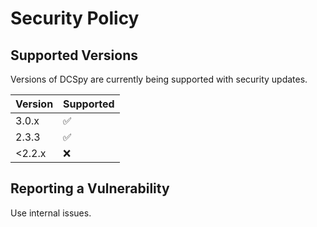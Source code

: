 # Security Policy

## Supported Versions

Versions of DCSpy are currently being supported with security updates.

| Version | Supported          |
|---------|--------------------|
| 3.0.x   | :white_check_mark: |
| 2.3.3   | :white_check_mark: |
| <2.2.x  | :x:                |

## Reporting a Vulnerability

Use internal issues.
